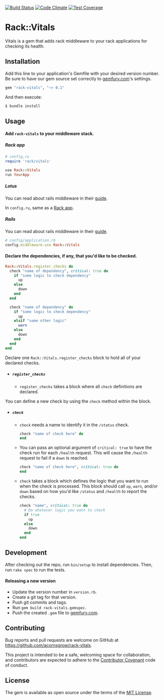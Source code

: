 [![Build Status](https://travis-ci.com/Acornsgrow/rack-vitals.svg?token=4fvrruF3QcAS3qNYjLiE)](https://travis-ci.com/Acornsgrow/rack-vitals)
[![Code Climate](https://codeclimate.com/repos/565f493f9769c16d57000dfa/badges/faec219f166eb3cb676e/gpa.svg)](https://codeclimate.com/repos/565f493f9769c16d57000dfa/feed)
[![Test Coverage](https://codeclimate.com/repos/565f493f9769c16d57000dfa/badges/faec219f166eb3cb676e/coverage.svg)](https://codeclimate.com/repos/565f493f9769c16d57000dfa/coverage)

# Rack::Vitals

Vitals is a gem that adds rack middleware to your rack applications for
checking its health.

## Installation

Add this line to your application's Gemfile with your desired version number.
Be sure to have our gem source set correctly to [gemfury.com](https://gemfury.com)'s settings.

```ruby
gem "rack-vitals", "~> 0.1"
```

And then execute:

```bash
$ bundle install
```

## Usage

#### Add `rack-vitals` to your middleware stack.

##### Rack app

```ruby
# config.ru
require 'rack/vitals'

use Rack::Vitals
run YourApp
```

##### Lotus

You can read about rails middleware in their [guide](http://lotusrb.org/guides/actions/rack-integration/).

In `config.ru`, same as a [Rack app](#rack-app).

##### Rails

You can read about rails middleware in their [guide](http://guides.rubyonrails.org/rails_on_rack.html).

```ruby
# config/application.rb
config.middleware.use Rack::Vitals
```

#### Declare the dependencies, if any, that you'd like to be checked.

```ruby
Rack::Vitals.register_checks do
  check "name of dependency", critical: true do
    if "some logic to check dependency"
      up
    else
      down
    end
  end

  check "name of dependency" do
    if "some logic to check dependency"
      up
    elsif "some other logic"
      warn
    else
      down
    end
  end
end
```

Declare one `Rack::Vitals.register_checks` block to hold all of your declared checks.

* ##### `register_checks`

  * `register_checks` takes a block where all `check` definitions are
    declared.

You can define a new check by using the `check` method within the block.

* ##### `check`

  * `check` needs a name to identify it in the `/status` check.
    ```ruby
    check "name of check here" do
    end
    ```

  * You can pass an optional argument of `critical: true` to have the check run
    for each `/health` request. This will cause the `/health` request to fail if a
    `down` is reached.
    ```ruby
    check "name of check here", critical: true do
    end
    ```

  * `check` takes a block which defines the logic that you want to run when
    the check is processed. This block should call `up`, `warn`,
    and/or `down` based on how you'd like `/status` and `/health` to
    report the checks.
    ```ruby
    check "name", critical: true do
      # Do whatever logic you want to check
      if true
        up
      else
        down
      end
    end
    ```

## Development

After checking out the repo, run `bin/setup` to install dependencies. Then,
run `rake spec` to run the tests.

#### Releasing a new version

- Update the version number in `version.rb`.
- Create a git tag for that version.
- Push git commits and tags.
- Run `gem build rack-vitals.gemspec`.
- Push the created `.gem` file to [gemfury.com](https://gemfury.com).

## Contributing

Bug reports and pull requests are welcome on GitHub at https://github.com/acornsgrow/rack-vitals.

This project is intended to be a safe, welcoming space for collaboration, and
contributors are expected to adhere to the [Contributor Covenant](contributor-covenant.org) code of conduct.

## License

The gem is available as open source under the terms of the [MIT License](http://opensource.org/licenses/MIT).

